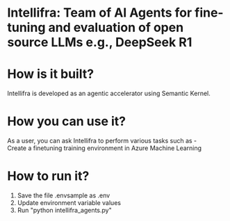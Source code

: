 # Intellifra: Team of AI Agents for fine-tuning and evaluation of open source LLMs e.g., DeepSeek R1  

# How is it built?   
Intellifra is developed as an agentic accelerator using Semantic Kernel.   

# How you can use it?  
As a user, you can ask Intellifra to perform various tasks such as -   
Create a finetuning training environment in Azure Machine Learning   

# How to run it?
1. Save the file .envsample as .env
2. Update environment variable values
3. Run "python intellifra_agents.py"
